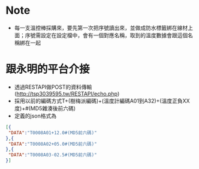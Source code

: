 # Note
- 每一支溫控棒採購來，要先第一次把序號讀出來，並做成防水標籤綁在線材上面；序號需設定在設定檔中，會有一個對應名稱，取到的溫度數據會跟這個名稱綁在一起

# 跟永明的平台介接
- 透過RESTAPI做POST的資料傳輸(http://tsp3039595.tw/RESTAPI/echo.php)
- 採用以前的編碼方式T+(樹梅派編碼)+(溫度計編碼A01到A32)+(溫度正負XX度)+#(MD5雜湊後前六碼)
- 定義的json格式為
```json
[{
 "DATA":"T0008A01+12.0#(MD5前六碼)"
},{
 "DATA":"T0008A02+05.0#(MD5前六碼)"
},{
 "DATA":"T0008A03-02.5#(MD5前六碼)"
}]
```